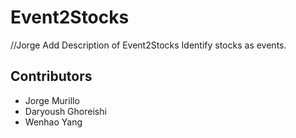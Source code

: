 # Event2Stocks

//Jorge Add Description of Event2Stocks
Identify stocks as events.
## Contributors
* Jorge Murillo
* Daryoush Ghoreishi
* Wenhao Yang
